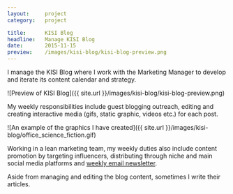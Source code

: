 ```yaml
---
layout:     project
category:   project

title:      KISI Blog
headline:   Manage KISI Blog
date:       2015-11-15
preview:    /images/kisi-blog/kisi-blog-preview.png
---
```


I manage the KISI Blog where I work with the Marketing Manager to develop and iterate its content calendar and strategy.

![Preview of KISI Blog]({{ site.url }}/images/kisi-blog/kisi-blog-preview.png)

My weekly responsibilities include guest blogging outreach, editing and creating interactive media (gifs, static graphic, videos etc.) for each post.

![An example of the graphics I have created]({{ site.url }}/images/kisi-blog/office_science_fiction.gif)


Working in a lean marketing team, my weekly duties also include content promotion by  targeting influencers, distributing through niche and main social media platforms and [weekly email newsletter](http://s3tools.org/s3cmd).

Aside from managing and editing the blog content, sometimes I write their articles.

